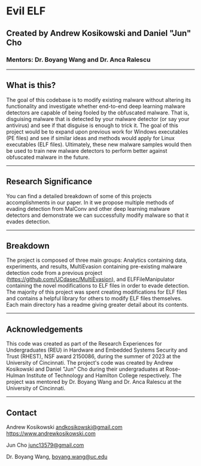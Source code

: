 # Evil ELF 
## Created by Andrew Kosikowski and Daniel "Jun" Cho
### Mentors: Dr. Boyang Wang and Dr. Anca Ralescu
---

## What is this?
The goal of this codebase is to modify existing malware without altering its functionality and investigate whether end-to-end deep learning malware detectors are capable of being fooled by the obfuscated malware. That is, disguising malware that is detected by your malware detector (or say your antivirus) and see if that disguise is enough to trick it. The goal of this project would be to expand upon previous work for Windows executables (PE files) and see if similar ideas and methods would apply for Linux executables (ELF files). Ultimately, these new malware samples would then be used to train new malware detectors to perform better against obfuscated malware in the future.


---

## Research Significance
You can find a detailed breakdown of some of this projects accomplishments in our paper. In it we propose multiple methods of evading detection from MalConv and other deep learning malware detectors and demonstrate we can successfully modify malware so that it evades detection. 

---

## Breakdown
The project is composed of three main groups: Analytics containing data, experiments, and results, MultiEvasion containing pre-existing malware detection code from a previous project (https://github.com/UCdasec/MultiEvasion), and ELFFileManipulator containing the novel modifications to ELF files in order to evade detection. The majority of this project was spent creating modifications for ELF files and contains a helpful library for others to modify ELF files themselves. Each main directory has a readme giving greater detail about its contents.


---

## Acknowledgements
This code was created as part of the Research Experiences for Undergraduates (REU) in Hardware and Embedded Systems Security and Trust (RHEST), NSF award 2150086, during the summer of 2023 at the University of Cincinnati. The project's code was created by Andrew Kosikowski and Daniel "Jun" Cho during their undergraduates at Rose-Hulman Institute of Technology and Hamilton College respectively. The project was mentored by Dr. Boyang Wang and Dr. Anca Ralescu at the University of Cincinnati. 

---

## Contact
Andrew Kosikowski andkosikowski@gmail.com https://www.andrewkosikowski.com

Jun Cho junc13579@gmail.com

Dr. Boyang Wang, boyang.wang@uc.edu